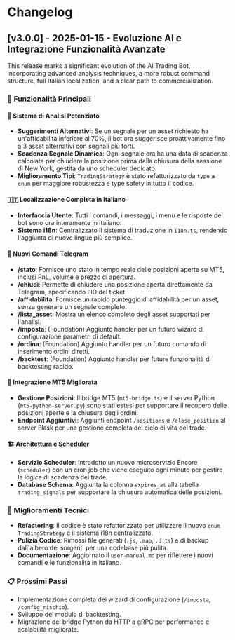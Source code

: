 # Changelog

## [v3.0.0] - 2025-01-15 - Evoluzione AI e Integrazione Funzionalità Avanzate

This release marks a significant evolution of the AI Trading Bot, incorporating advanced analysis techniques, a more robust command structure, full Italian localization, and a clear path to commercialization.

### 🎯 Funzionalità Principali

#### 🧠 Sistema di Analisi Potenziato
- **Suggerimenti Alternativi**: Se un segnale per un asset richiesto ha un'affidabilità inferiore al 70%, il bot ora suggerisce proattivamente fino a 3 asset alternativi con segnali più forti.
- **Scadenza Segnale Dinamica**: Ogni segnale ora ha una data di scadenza calcolata per chiudere la posizione prima della chiusura della sessione di New York, gestita da uno scheduler dedicato.
- **Miglioramento Tipi**: `TradingStrategy` è stato refattorizzato da `type` a `enum` per maggiore robustezza e type safety in tutto il codice.

#### 🇮🇹 Localizzazione Completa in Italiano
- **Interfaccia Utente**: Tutti i comandi, i messaggi, i menu e le risposte del bot sono ora interamente in italiano.
- **Sistema i18n**: Centralizzato il sistema di traduzione in `i18n.ts`, rendendo l'aggiunta di nuove lingue più semplice.

#### 🤖 Nuovi Comandi Telegram
- **/stato**: Fornisce uno stato in tempo reale delle posizioni aperte su MT5, inclusi PnL, volume e prezzo di apertura.
- **/chiudi**: Permette di chiudere una posizione aperta direttamente da Telegram, specificando l'ID del ticket.
- **/affidabilita**: Fornisce un rapido punteggio di affidabilità per un asset, senza generare un segnale completo.
- **/lista_asset**: Mostra un elenco completo degli asset supportati per l'analisi.
- **/imposta**: (Foundation) Aggiunto handler per un futuro wizard di configurazione parametri di default.
- **/ordina**: (Foundation) Aggiunto handler per un futuro comando di inserimento ordini diretti.
- **/backtest**: (Foundation) Aggiunto handler per future funzionalità di backtesting rapido.

#### 🌉 Integrazione MT5 Migliorata
- **Gestione Posizioni**: Il bridge MT5 (`mt5-bridge.ts`) e il server Python (`mt5-python-server.py`) sono stati estesi per supportare il recupero delle posizioni aperte e la chiusura degli ordini.
- **Endpoint Aggiuntivi**: Aggiunti endpoint `/positions` e `/close_position` al server Flask per una gestione completa del ciclo di vita del trade.

#### 🏗️ Architettura e Scheduler
- **Servizio Scheduler**: Introdotto un nuovo microservizio Encore (`scheduler`) con un cron job che viene eseguito ogni minuto per gestire la logica di scadenza dei trade.
- **Database Schema**: Aggiunta la colonna `expires_at` alla tabella `trading_signals` per supportare la chiusura automatica delle posizioni.

### 🔧 Miglioramenti Tecnici

- **Refactoring**: Il codice è stato refattorizzato per utilizzare il nuovo `enum TradingStrategy` e il sistema i18n centralizzato.
- **Pulizia Codice**: Rimossi file generati (`.js`, `.map`, `.d.ts`) e di backup dall'albero dei sorgenti per una codebase più pulita.
- **Documentazione**: Aggiornato il `user-manual.md` per riflettere i nuovi comandi e le funzionalità in italiano.

### 📋 Prossimi Passi

- Implementazione completa dei wizard di configurazione (`/imposta`, `/config_rischio`).
- Sviluppo del modulo di backtesting.
- Migrazione del bridge Python da HTTP a gRPC per performance e scalabilità migliorate.
